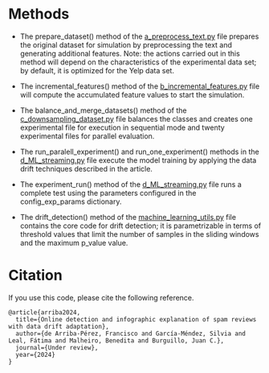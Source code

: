 
# Methods

- The prepare_dataset() method of the [a_preprocess_text.py](a_preprocess_text.py) file prepares the original dataset for simulation by preprocessing the text and generating additional features. Note: the actions carried out in this method will depend on the characteristics of the experimental data set; by default, it is optimized for the Yelp data set. 

- The incremental_features() method of the [b_incremental_features.py](b_incremental_features.py) file will compute the accumulated feature values to start the simulation.

- The balance_and_merge_datasets() method of the [c_downsampling_dataset.py](c_downsampling_dataset.py) file balances the classes and creates one experimental file for execution in sequential mode and twenty experimental files for parallel evaluation.

- The run_paralell_experiment() and run_one_experiment() methods in the [d_ML_streaming.py](d_ML_streaming.py) file execute the model training by applying the data drift techniques described in the article.

- The experiment_run() method of the [d_ML_streaming.py](d_ML_streaming.py) file runs a complete test using the parameters configured in the config_exp_params dictionary.

- The drift_detection() method of the [machine_learning_utils.py](utils%2Fmachine_learning_utils.py) file contains the core code for drift detection; it is parametrizable in terms of threshold values that limit the number of samples in the sliding windows and the maximum p_value value.

# Citation
If you use this code, please cite the following reference.
```text
@article{arriba2024,
  title={Online detection and infographic explanation of spam reviews with data drift adaptation},
  author={de Arriba-Pérez, Francisco and García-Méndez, Silvia and Leal, Fátima and Malheiro, Benedita and Burguillo, Juan C.},
  journal={Under review},
  year={2024}
}
```
